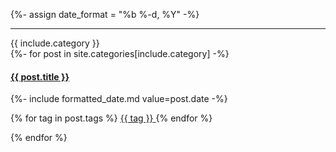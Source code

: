{%- assign date_format = "%b %-d, %Y" -%}

<div class='content'>
    <hr />
    <div class="level">
     <div class="level-left">
      <div class="level-item">
       <span class="icon">
        <i class="far fa-folder"></i>
       </span>
       {{ include.category }}
      </div>
     </div>
    </div>
{%- for post in site.categories[include.category] -%}
  <article>
  <h4 class='title'>
      <a href="{{ post.url | relative_url }}">
          {{ post.title }}
      </a>
  </h4>
  <p>
      {%- include formatted_date.md value=post.date -%}
      <p>
          {% for tag in post.tags %} 
          <a href='{{ "/tags" | relative_url }}?tag={{ tag }}'> 
          <span class="tag is-info is-light">{{ tag }}</span>
          </a>
          {% endfor %}
      </p>

  </p>
  </article>
{% endfor %}
</div>

